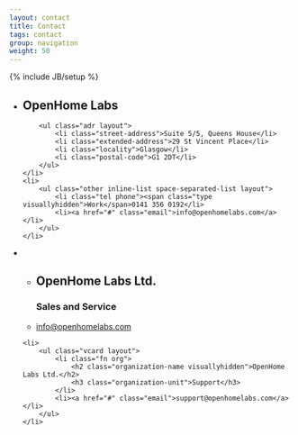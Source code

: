 ```yaml
---
layout: contact
title: Contact
tags: contact
group: navigation
weight: 50
---
```

{% include JB/setup %}


<ul class="vcard layout">
    <li class="layout bd-centered-copy">
        <h2 class="fn org">OpenHome Labs</h2>

        <ul class="adr layout">
            <li class="street-address">Suite 5/5, Queens House</li>
            <li class="extended-address">29 St Vincent Place</li>
            <li class="locality">Glasgow</li>
            <li class="postal-code">G1 2DT</li>
        </ul>
    </li>
    <li>
        <ul class="other inline-list space-separated-list layout">
            <li class="tel phone"><span class="type visuallyhidden">Work</span>0141 356 0192</li>
            <li><a href="#" class="email">info@openhomelabs.com</a></li>
        </ul>
    </li>
</ul>


<ul class="two-col-list layout">
    <li>
        <ul class="vcard layout">
            <li class="fn org">
                <h2 class="organization-name visuallyhidden">OpenHome Labs Ltd.</h2>
                <h3 class="organization-unit">Sales and Service</h3>
            </li>
            <li><a href="#" class="email">info@openhomelabs.com</a></li>
        </ul>
    </li>

    <li>
        <ul class="vcard layout">
            <li class="fn org">
                <h2 class="organization-name visuallyhidden">OpenHome Labs Ltd.</h2>
                <h3 class="organization-unit">Support</h3>
            </li>
            <li><a href="#" class="email">support@openhomelabs.com</a></li>
        </ul>
    </li>
</ul>
